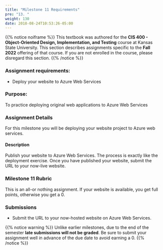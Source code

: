 ```yaml
---
title: "Milestone 11 Requirements"
pre: "13. "
weight: 130
date: 2018-08-24T10:53:26-05:00
---
```


{{% notice noiframe %}}
This textbook was authored for the **CIS 400 - Object-Oriented Design, Implementation, and Testing** course at Kansas State University.  This section describes assignments specific to the **Fall 2022** offering of that course.  If you are not enrolled in the course, please disregard this section.
{{% /notice %}}


### Assignment requirements:

* Deploy your website to Azure Web Services

### Purpose:

To practice deploying original web applications to Azure Web Services

### Assignment Details

For this milestone you will be deploying your website project to Azure web services.

#### Description

Publish your website to Azure Web Services.  The process is exactly like the deployment exercise.  Once you have published your website, submit the URL to your now-live website.

### Milestone 11 Rubric
This is an all-or nothing assignment.  If your website is available, you get full points, otherwise you get a 0.

### Submissions

* Submit the URL to your now-hosted website on Azure Web Services.

{{% notice warning %}}
Unlike earlier milestones, due to the end of the semester **late submissions will not be graded**.  Be sure to submit your assignment well in advance of the due date to avoid earning a 0.
{{% /notice %}}